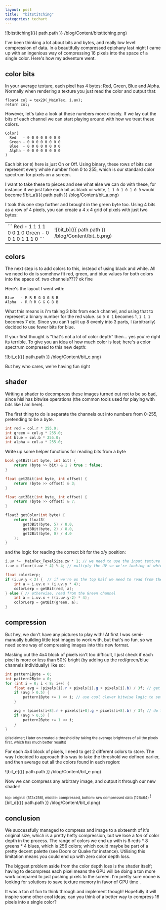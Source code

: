 ```yaml
---
layout: post
title:  "bitstitching"
categories: techart
---
```


![bitstitching]({{ path.path }} /blog/Content/bitstitching.png)

I've been thinking a lot about bits and bytes, and really low level compression of data. In a beautifully compressed epiphany last night I came up with an ingenious way of compressing 16 pixels into the space of a single color. Here's how my adventure went.

## color bits

In your average texture, each pixel has 4 bytes: Red, Green, Blue and Alpha. Normally when rendering a texture you just read the color and output that:
```hlsl
float4 col = tex2D(_MainTex, i.uv);
return col;
```

However, let's take a look at these numbers more closely. If we lay out the bits of each channel we can start playing around with how we treat these colors.

```
Color(
  Red   - 0 0 0 0 0 0 0 0
  Green - 0 0 0 0 0 0 0 0
  Blue  - 0 0 0 0 0 0 0 0
  Alpha - 0 0 0 0 0 0 0 0
)
```

Each bit (or `0`) here is just On or Off. Using binary, these rows of bits can represent every whole number from 0 to 255, which is our standard color spectrum for pixels on a screen.

I want to take these to pieces and see what else we can do with these, for instance if we just take each bit as black or white, ```1 1 0 1 0 1 0 0``` would become ![bit_a]({{ path.path }} /blog/Content/bit_a.png)

I took this one step further and brought in the green byte too. Using 4 bits as a row of 4 pixels, you can create a 4 x 4 grid of pixels with just two bytes:

<table style="border:0px">
    <td style="border:0px">
    <div markdown="1">
```
Red   - 1 1 1 1
        0 0 1 0
Green - 0 0 1 0
        1 1 1 0
```
</div>
    </td>

<td style="border:0px" width="70%"><div markdown="1">
![bit_b]({{ path.path }} /blog/Content/bit_b.png)
</div></td>
</table>

## colors

The next step is to add colors to this, instead of using black and white. All we need to do is somehow fit red, green, and blue values for both colors into the space of. two channels???? ok fine

Here's the layout I went with:

```
Blue   - R R R G G G B B 
Alpha  - R R R G G G B B
```

What this means is i'm taking 3 bits from each channel, and using that to represent a binary number for the red value. so `0 0 1` becomes 1, `1 1 1` becomes 7 etc. Since you can't split up 8 evenly into 3 parts, I (arbitrarily) decided to use fewer bits for blue.

If your first thought is "that's not a lot of color depth" then... yes you're right its terrible. To give you an idea of how much color is lost; here's a color spectrum compresed to this new depth:

![bit_c]({{ path.path }} /blog/Content/bit_c.png)

But hey who cares, we're having fun right

## shader

Writing a shader to decompress these images turned out not to be so bad, since hlsl has bitwise operations (the common tools used for playing with bits like I am here).

The first thing to do is separate the channels out into numbers from 0-255, pretending to be a byte.
```c
int red = col.r * 255.0;
int green = col.g * 255.0;
int blue = col.b * 255.0;
int alpha = col.a * 255.0;
```

Write up some helper functions for reading bits from a byte

```c
bool getBit(int byte, int bit) {
    return (byte >> bit) & 1 ? true : false;
}

float get2Bit(int byte, int offset) {
    return (byte >> offset) & 3;
}

float get3Bit(int byte, int offset) {
    return (byte >> offset) & 7;
}

float3 getColor(int byte) {
    return float3(
        get3Bit(byte, 5) / 8.0,
        get3Bit(byte, 2) / 8.0,
        get2Bit(byte, 0) / 4.0
    );
}
```

and the logic for reading the correct bit for the x/y position:

```c
i.uv *= _MainTex_TexelSize.zw * 1; // we need to use the input texture size, to space the pixels correctly
i.uv = floor(i.uv * 4) % 4; // multiply the UV so we're looking at which pixel in the 4x4 grid

float colorLerp;
if (i.uv.y < 2) {  // if we're on the top half we need to read from the Red channel
    int a = i.uv.x + (i.uv.y * 4);
    colorLerp = getBit(red, a);
} else { // otherwise, read from the Green channel
    int a = i.uv.x + ((i.uv.y-2) * 4);
    colorLerp = getBit(green, a);
}
```

## compression

But hey, we don't have any pictures to play with! At first I was semi-manually building little test images to work with, but that's no fun, so we need some way of compressing images into this new format.

Masking out the 4x4 block of pixels isn't too difficult, I just check if each pixel is more or less than 50% bright (by adding up the red/green/blue channels individually) like so:
```csharp
int pattern1Byte = 0;
int pattern2Byte = 0;
for (int i = 0; i < 8; i++) {
    float avg = (pixels[i].r + pixels[i].g + pixels[i].b) / 3f; // get the average color for the pixel we're looking at
    if (avg > 0.5) {
        pattern1Byte += 1 << i; // use cool clever bitwise logic to set the correct byte
    }

    avg = (pixels[i+8].r + pixels[i+8].g + pixels[i+8].b) / 3f; // do the same thing for the green channel
    if (avg > 0.5) {
        pattern2Byte += 1 << i;
    }
}
```
<sub>(disclaimer; i later on created a threshold by taking the average brightness of all the pixels first, which has much better results)</sub>

For each 4x4 block of pixels, I need to get 2 different colors to store. The way I decided to approach this was to take the threshold we defined earlier, and then average out all the colors found in each region:

![bit_e]({{ path.path }} /blog/Content/bit_e.png)

Now we can compress any arbitrary image, and output it through our new shader!

<sub>top: original (512x256), middle: compressed, bottom: raw compressed data (126x64)</sub>
![bit_d]({{ path.path }} /blog/Content/bit_d.png)

## conclusion

We successfully managed to compress and image to a sixteenth of it's original size, which is a pretty hefty compression, but we lose a *ton* of color depth in the process. The range of colors we end up with is 8 reds * 8 greens * 4 blues, which is 256 colors; which could maybe be part of a pretty decent palette (see Doom or Quake for instance). Utilising this limitation means you could end up with zero color depth loss.

The biggest problem aside from the color depth loss is the shader itself; having to decompress each pixel means the GPU will be doing a ton more work compared to just pushing pixels to the screen. I'm pretty sure noone is looking for solutions to save texture memory in favor of GPU time .

It was a ton of fun to think through and implement though! Hopefully it will inspire some other cool ideas; can you think of a better way to compress 16 pixels into a single color?